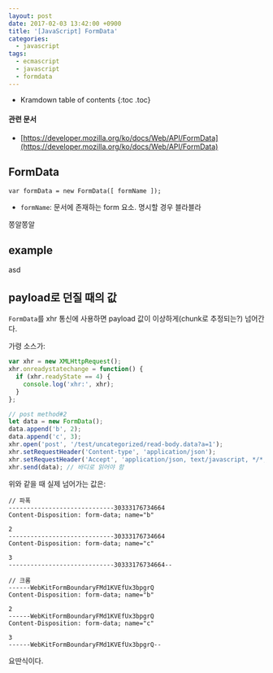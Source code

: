 ```yaml
---
layout: post
date: 2017-02-03 13:42:00 +0900
title: '[JavaScript] FormData'
categories:
  - javascript
tags:
  - ecmascript
  - javascript
  - formdata
---
```


* Kramdown table of contents
{:toc .toc}

#### 관련 문서

- [https://developer.mozilla.org/ko/docs/Web/API/FormData](https://developer.mozilla.org/ko/docs/Web/API/FormData)

## FormData

```
var formData = new FormData([ formName ]);
```

- `formName`: 문서에 존재하는 form 요소. 명시할 경우 블라블라

쫑알쫑알

## example

asd

## payload로 던질 때의 값

`FormData`를 xhr 통신에 사용하면 payload 값이 이상하게(chunk로 추정되는?) 넘어간다.

가령 소스가:

```js
var xhr = new XMLHttpRequest();
xhr.onreadystatechange = function() {
  if (xhr.readyState == 4) {
    console.log('xhr:', xhr);
  }
};

// post method#2
let data = new FormData();
data.append('b', 2);
data.append('c', 3);
xhr.open('post', '/test/uncategorized/read-body.data?a=1');
xhr.setRequestHeader('Content-type', 'application/json');
xhr.setRequestHeader('Accept', 'application/json, text/javascript, */*; q=0.01');
xhr.send(data); // 바디로 읽어야 함
```

위와 같을 때 실제 넘어가는 값은:

```
// 파폭
-----------------------------30333176734664
Content-Disposition: form-data; name="b"

2
-----------------------------30333176734664
Content-Disposition: form-data; name="c"

3
-----------------------------30333176734664--
```

```
// 크롬
------WebKitFormBoundaryFMd1KVEfUx3bpgrQ
Content-Disposition: form-data; name="b"

2
------WebKitFormBoundaryFMd1KVEfUx3bpgrQ
Content-Disposition: form-data; name="c"

3
------WebKitFormBoundaryFMd1KVEfUx3bpgrQ--
```

요딴식이다.
